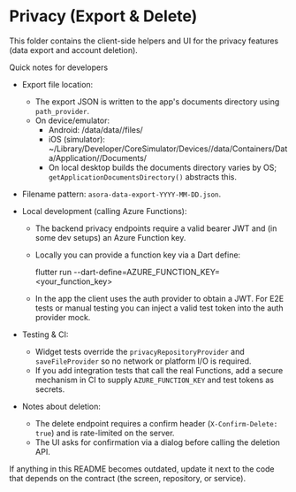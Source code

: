 # Privacy (Export & Delete)

This folder contains the client-side helpers and UI for the privacy features (data export and account deletion).

Quick notes for developers

- Export file location:
  - The export JSON is written to the app's documents directory using `path_provider`.
  - On device/emulator:
    - Android: /data/data/<package>/files/<filename>
    - iOS (simulator): ~/Library/Developer/CoreSimulator/Devices/<device>/data/Containers/Data/Application/<app>/Documents/<filename>
    - On local desktop builds the documents directory varies by OS; `getApplicationDocumentsDirectory()` abstracts this.
- Filename pattern: `asora-data-export-YYYY-MM-DD.json`.

- Local development (calling Azure Functions):
  - The backend privacy endpoints require a valid bearer JWT and (in some dev setups) an Azure Function key.
  - Locally you can provide a function key via a Dart define:

    flutter run --dart-define=AZURE_FUNCTION_KEY=<your_function_key>

  - In the app the client uses the auth provider to obtain a JWT. For E2E tests or manual testing you can inject a valid test token into the auth provider mock.

- Testing & CI:
  - Widget tests override the `privacyRepositoryProvider` and `saveFileProvider` so no network or platform I/O is required.
  - If you add integration tests that call the real Functions, add a secure mechanism in CI to supply `AZURE_FUNCTION_KEY` and test tokens as secrets.

- Notes about deletion:
  - The delete endpoint requires a confirm header (`X-Confirm-Delete: true`) and is rate-limited on the server.
  - The UI asks for confirmation via a dialog before calling the deletion API.

If anything in this README becomes outdated, update it next to the code that depends on the contract (the screen, repository, or service).
